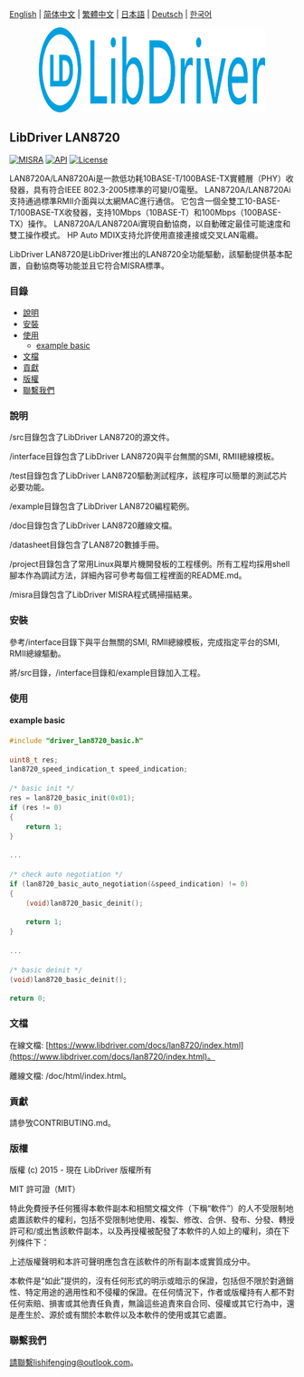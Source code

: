 [English](/README.md) | [ 简体中文](/README_zh-Hans.md) | [繁體中文](/README_zh-Hant.md) | [日本語](/README_ja.md) | [Deutsch](/README_de.md) | [한국어](/README_ko.md)

<div align=center>
<img src="/doc/image/logo.svg" width="400" height="150"/>
</div>

## LibDriver LAN8720

[![MISRA](https://img.shields.io/badge/misra-compliant-brightgreen.svg)](/misra/README.md) [![API](https://img.shields.io/badge/api-reference-blue.svg)](https://www.libdriver.com/docs/lan8720/index.html) [![License](https://img.shields.io/badge/license-MIT-brightgreen.svg)](/LICENSE)

LAN8720A/LAN8720Ai是一款低功耗10BASE-T/100BASE-TX實體層（PHY）收發器，具有符合IEEE 802.3-2005標準的可變I/O電壓。 LAN8720A/LAN8720Ai支持通過標準RMII介面與以太網MAC進行通信。 它包含一個全雙工10-BASE-T/100BASE-TX收發器，支持10Mbps（10BASE-T）和100Mbps（100BASE-TX）操作。 LAN8720A/LAN8720Ai實現自動協商，以自動確定最佳可能速度和雙工操作模式。 HP Auto MDIX支持允許使用直接連接或交叉LAN電纜。

LibDriver LAN8720是LibDriver推出的LAN8720全功能驅動，該驅動提供基本配置，自動協商等功能並且它符合MISRA標準。

### 目錄

  - [說明](#說明)
  - [安裝](#安裝)
  - [使用](#使用)
    - [example basic](#example-basic)
  - [文檔](#文檔)
  - [貢獻](#貢獻)
  - [版權](#版權)
  - [聯繫我們](#聯繫我們)

### 說明

/src目錄包含了LibDriver LAN8720的源文件。

/interface目錄包含了LibDriver LAN8720與平台無關的SMI, RMII總線模板。

/test目錄包含了LibDriver LAN8720驅動測試程序，該程序可以簡單的測試芯片必要功能。

/example目錄包含了LibDriver LAN8720編程範例。

/doc目錄包含了LibDriver LAN8720離線文檔。

/datasheet目錄包含了LAN8720數據手冊。

/project目錄包含了常用Linux與單片機開發板的工程樣例。所有工程均採用shell腳本作為調試方法，詳細內容可參考每個工程裡面的README.md。

/misra目錄包含了LibDriver MISRA程式碼掃描結果。

### 安裝

參考/interface目錄下與平台無關的SMI, RMII總線模板，完成指定平台的SMI, RMII總線驅動。

將/src目錄，/interface目錄和/example目錄加入工程。

### 使用

#### example basic

```C
#include "driver_lan8720_basic.h"

uint8_t res;
lan8720_speed_indication_t speed_indication;

/* basic init */
res = lan8720_basic_init(0x01);
if (res != 0)
{
    return 1;
}

...
    
/* check auto negotiation */
if (lan8720_basic_auto_negotiation(&speed_indication) != 0)
{
    (void)lan8720_basic_deinit();
    
    return 1;
}

...

/* basic deinit */    
(void)lan8720_basic_deinit();

return 0;
```

### 文檔

在線文檔: [https://www.libdriver.com/docs/lan8720/index.html](https://www.libdriver.com/docs/lan8720/index.html)。

離線文檔: /doc/html/index.html。

### 貢獻

請參攷CONTRIBUTING.md。

### 版權

版權 (c) 2015 - 現在 LibDriver 版權所有

MIT 許可證（MIT）

特此免費授予任何獲得本軟件副本和相關文檔文件（下稱“軟件”）的人不受限制地處置該軟件的權利，包括不受限制地使用、複製、修改、合併、發布、分發、轉授許可和/或出售該軟件副本，以及再授權被配發了本軟件的人如上的權利，須在下列條件下：

上述版權聲明和本許可聲明應包含在該軟件的所有副本或實質成分中。

本軟件是“如此”提供的，沒有任何形式的明示或暗示的保證，包括但不限於對適銷性、特定用途的適用性和不侵權的保證。在任何情況下，作者或版權持有人都不對任何索賠、損害或其他責任負責，無論這些追責來自合同、侵權或其它行為中，還是產生於、源於或有關於本軟件以及本軟件的使用或其它處置。

### 聯繫我們

請聯繫lishifenging@outlook.com。